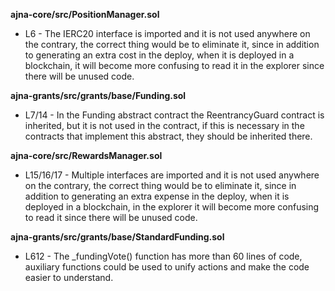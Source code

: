 **ajna-core/src/PositionManager.sol**
- L6 - The IERC20 interface is imported and it is not used anywhere on the contrary, the correct thing would be to eliminate it, since in addition to generating an extra cost in the deploy, when it is deployed in a blockchain, it will become more confusing to read it in the explorer since there will be unused code.


**ajna-grants/src/grants/base/Funding.sol**
- L7/14 - In the Funding abstract contract the ReentrancyGuard contract is inherited, but it is not used in the contract, if this is necessary in the contracts that implement this abstract, they should be inherited there.


**ajna-core/src/RewardsManager.sol**
- L15/16/17 - Multiple interfaces are imported and it is not used anywhere on the contrary, the correct thing would be to eliminate it, since in addition to generating an extra expense in the deploy, when it is deployed in a blockchain, in the explorer it will become more confusing to read it since there will be unused code.


**ajna-grants/src/grants/base/StandardFunding.sol**
- L612 - The _fundingVote() function has more than 60 lines of code, auxiliary functions could be used to unify actions and make the code easier to understand.
